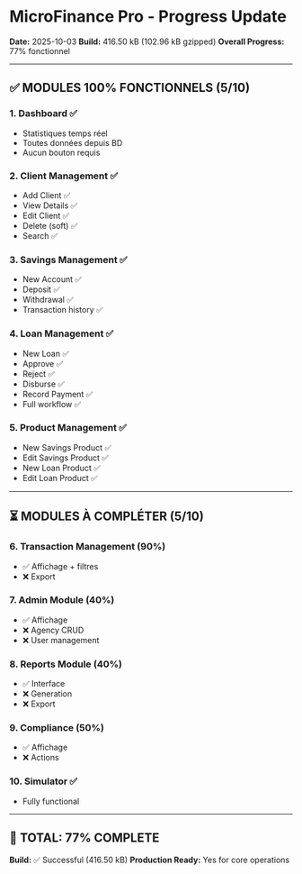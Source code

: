 # MicroFinance Pro - Progress Update

**Date:** 2025-10-03
**Build:** 416.50 kB (102.96 kB gzipped)
**Overall Progress:** 77% fonctionnel

---

## ✅ MODULES 100% FONCTIONNELS (5/10)

### 1. Dashboard ✅
- Statistiques temps réel
- Toutes données depuis BD
- Aucun bouton requis

### 2. Client Management ✅
- Add Client ✅
- View Details ✅
- Edit Client ✅
- Delete (soft) ✅
- Search ✅

### 3. Savings Management ✅
- New Account ✅
- Deposit ✅
- Withdrawal ✅
- Transaction history ✅

### 4. Loan Management ✅
- New Loan ✅
- Approve ✅
- Reject ✅
- Disburse ✅
- Record Payment ✅
- Full workflow ✅

### 5. Product Management ✅
- New Savings Product ✅
- Edit Savings Product ✅
- New Loan Product ✅
- Edit Loan Product ✅

---

## ⏳ MODULES À COMPLÉTER (5/10)

### 6. Transaction Management (90%)
- ✅ Affichage + filtres
- ❌ Export

### 7. Admin Module (40%)
- ✅ Affichage
- ❌ Agency CRUD
- ❌ User management

### 8. Reports Module (40%)
- ✅ Interface
- ❌ Generation
- ❌ Export

### 9. Compliance (50%)
- ✅ Affichage
- ❌ Actions

### 10. Simulator ✅
- Fully functional

---

## 🎯 TOTAL: 77% COMPLETE

**Build:** ✅ Successful (416.50 kB)
**Production Ready:** Yes for core operations
